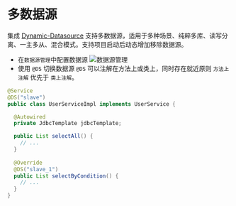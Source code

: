 # 多数据源
集成 [Dynamic-Datasource](https://github.com/baomidou/dynamic-datasource-spring-boot-starter 'Dynamic-Datasource') 
支持多数据源，适用于多种场景、纯粹多库、读写分离、一主多从、混合模式。支持项目启动后动态增加移除数据源。

- 在`数据源管理`中配置数据源
![数据源管理](/assets/images/sys/data-source.png)
- 使用 `@DS` 切换数据源
  `@DS` 可以注解在方法上或类上，同时存在就近原则 `方法上注解` 优先于 `类上注解`。

```java
@Service
@DS("slave")
public class UserServiceImpl implements UserService {

  @Autowired
  private JdbcTemplate jdbcTemplate;

  public List selectAll() {
    // ...
  }
  
  @Override
  @DS("slave_1")
  public List selectByCondition() {
    // ...
  }
} 
```
